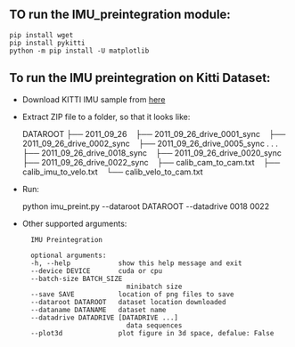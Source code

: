 ## TO run the IMU_preintegration module:

    pip install wget
    pip install pykitti
    python -m pip install -U matplotlib


## To run the IMU preintegration on Kitti Dataset:

* Download KITTI IMU sample from [here](https://github.com/pypose/IMU_preintegration/releases/download/Kitti/2011_09_26.zip)
* Extract ZIP file to a folder, so that it looks like:

    DATAROOT
        ├── 2011_09_26
            ├── 2011_09_26_drive_0001_sync
            ├── 2011_09_26_drive_0002_sync
            ├── 2011_09_26_drive_0005_sync
            .
            .
            .
            ├── 2011_09_26_drive_0018_sync
            ├── 2011_09_26_drive_0020_sync
            ├── 2011_09_26_drive_0022_sync
            ├── calib_cam_to_cam.txt
            ├── calib_imu_to_velo.txt
            └── calib_velo_to_cam.txt

* Run:

    python imu_preint.py --dataroot DATAROOT --datadrive 0018 0022

* Other supported arguments:

        IMU Preintegration

        optional arguments:
        -h, --help            show this help message and exit
        --device DEVICE       cuda or cpu
        --batch-size BATCH_SIZE
                                minibatch size
        --save SAVE           location of png files to save
        --dataroot DATAROOT   dataset location downloaded
        --dataname DATANAME   dataset name
        --datadrive DATADRIVE [DATADRIVE ...]
                                data sequences
        --plot3d              plot figure in 3d space, defalue: False
